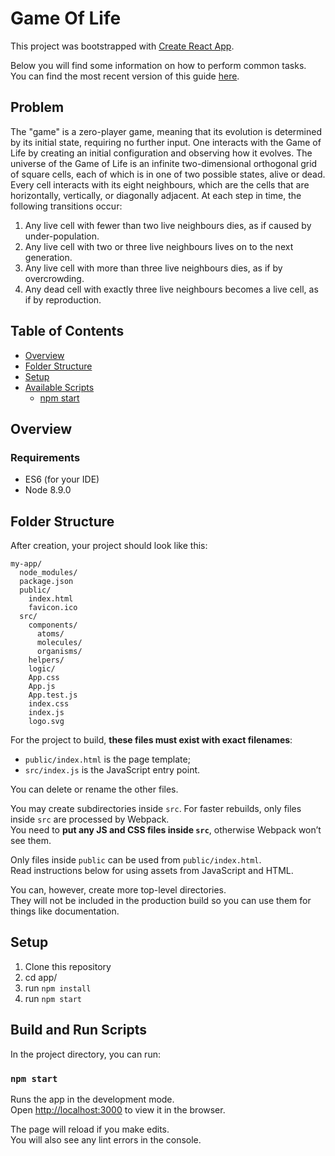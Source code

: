 # Game Of Life

This project was bootstrapped with [Create React App](https://github.com/facebookincubator/create-react-app).

Below you will find some information on how to perform common tasks.<br>
You can find the most recent version of this guide [here](https://github.com/facebookincubator/create-react-app/blob/master/packages/react-scripts/template/README.md).

## Problem

The "game" is a zero-player game, meaning that its evolution is determined by its initial state,
requiring no further input. One interacts with the Game of Life by creating an initial configuration
and observing how it evolves.
The universe of the Game of Life is an infinite two-dimensional orthogonal grid of square cells,
each of which is in one of two possible states, alive or dead. Every cell interacts with its eight
neighbours, which are the cells that are horizontally, vertically, or diagonally adjacent. At each
step in time, the following transitions occur:
1. Any live cell with fewer than two live neighbours dies, as if caused by under-population​.
2. Any live cell with two or three live neighbours lives on to the next​ ​generation​.
3. Any live cell with more than three live neighbours dies, as if by overcrowding​.
4. Any dead cell with exactly three live neighbours becomes a live cell, as if by reproduction​.

## Table of Contents

- [Overview](#overview)
- [Folder Structure](#folder-structure)
- [Setup](#setup)
- [Available Scripts](#available-scripts)
  - [npm start](#npm-start)
  
## Overview
### Requirements
  - ES6 (for your IDE)
  - Node 8.9.0
  


## Folder Structure

After creation, your project should look like this:

```
my-app/
  node_modules/
  package.json
  public/
    index.html
    favicon.ico
  src/
    components/
      atoms/
      molecules/       
      organisms/
    helpers/
    logic/
    App.css
    App.js
    App.test.js
    index.css
    index.js
    logo.svg
```

For the project to build, **these files must exist with exact filenames**:

* `public/index.html` is the page template;
* `src/index.js` is the JavaScript entry point.

You can delete or rename the other files.

You may create subdirectories inside `src`. For faster rebuilds, only files inside `src` are processed by Webpack.<br>
You need to **put any JS and CSS files inside `src`**, otherwise Webpack won’t see them.

Only files inside `public` can be used from `public/index.html`.<br>
Read instructions below for using assets from JavaScript and HTML.

You can, however, create more top-level directories.<br>
They will not be included in the production build so you can use them for things like documentation.

## Setup

1. Clone this repository
2. cd app/
3. run `npm install`
4. run `npm start`

## Build and Run Scripts

In the project directory, you can run:

### `npm start`

Runs the app in the development mode.<br>
Open [http://localhost:3000](http://localhost:3000) to view it in the browser.

The page will reload if you make edits.<br>
You will also see any lint errors in the console.
